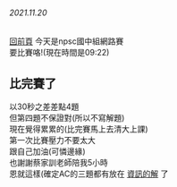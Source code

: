 ###### 2021.11.20  
[回前頁](https://whaleon120.github.io/blogs/feeling/main)
今天是npsc國中組網路賽  
要比賽咯!(現在時間是09:22)  
## 比完賽了  
以30秒之差差點4題  
但第四題不保證對(所以不寫解題)  
現在覺得累累的(比完賽馬上去清大上課)  
第一次比賽壓力不要太大  
跟自己加油(可憐邊緣)  
也謝謝蔡家訓老師陪我5小時  
恩就這樣(確定AC的三題都有放在 [資訊的解](https://whaleon120.github.io/blogs/info/main) 了
